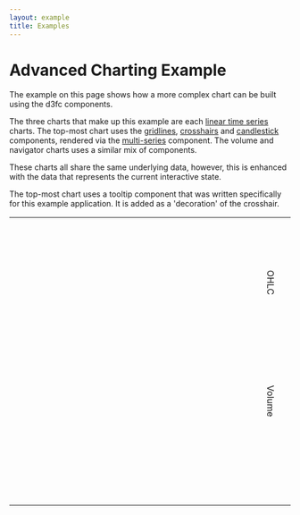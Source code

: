 ```yaml
---
layout: example
title: Examples
---
```

<style>
.main-row>td {
  height: 240px;
}
.volume-row>td {
  height: 160px;
  padding-bottom: 20px;
}
.navigator-row>td {
  height: 80px;
}
svg {
  width: 640px;
  height: 100%;
}
#low-barrel span {
  display:block;
  transform: rotate(90deg);
}


rect.background {
    fill: none;
    stroke: #C0C0C0;
}
.gridlines line {
    stroke: #C0C0C0;
    stroke-width: 0.5px;
}
.candlestick.up rect {
    fill: #fff;
}
.candlestick.down rect {
    fill: #7CB5EC;
}
rect.extent {
    fill: rgba(128, 179, 236, 0.3);
    stroke: #C0C0C0;
    stroke-width: 1px;
}
.line {
    stroke: rgba(128, 179, 236, 1);
    stroke-width: 1px;
}
.area {
    fill: rgba(128, 179, 236, 0.05);
}
.crosshairs .vertical {
    stroke: #C0C0C0;
    stroke-width: 1px;
}
.crosshairs .horizontal {
    display: none;
}
.info {
    font: 10px sans-serif;
}
.info rect {
    fill: rgba(249, 249, 249, 0.85);
    stroke: rgba(124, 181, 236, 1);
    stroke-width: 1px;
}
</style>

<div class="row">
  <div class="col-md-12">
    <h1>Advanced Charting Example</h1>
  </div>
</div>

<div class="row">
  <div class="col-md-4">
    <p>The example on this page shows how a more complex chart can be built using the d3fc components.</p>
    <p>The three charts that make up this example are each <a href="../components/chart/linearTimeSeries.html">linear time series</a> charts. The top-most chart uses the <a href="../components/annotation/gridlines.html">gridlines</a>, <a href="../components/tool/crosshairs.html">crosshairs</a> and <a href="../components/series/candlestick.html">candlestick</a> components, rendered via the <a href="../components/series/multi.html">multi-series</a> component. The volume and navigator charts uses a similar mix of components.</p>
    <p>These charts all share the same underlying data, however, this is enhanced with the data that represents the current interactive state.</p>
    <p>The top-most chart uses a tooltip component that was written specifically for this example application. It is added as a 'decoration' of the crosshair.</p>
  </div>
  <div class="col-md-8">
    <table id="low-barrel">
      <tr class="main-row">
        <td>
          <svg class="main"></svg>
        </td>
        <td>
          <span>OHLC</span>
        </td>
      </tr>
      <tr class="volume-row">
        <td>
          <svg class="volume"></svg>
        </td>
        <td>
          <span>Volume</span>
        </td>
      </tr>
      <tr class="navigator-row">
        <td>
          <svg class="navigator"></svg>
        </td>
        <td></td>
      </tr>
    </table>
  </div>
</div>


<script type="text/javascript">
(function(d3, fc) {
    'use strict';

    // Assigning to fc is nasty but there's not a lot of choice I don't think...
    fc.tooltip = function() {

        var formatters = {
            date: d3.time.format('%A, %b %e, %Y'),
            price: d3.format('.2f'),
            volume: d3.format('0,5p')
        };

        function format(type, value) {
            return formatters[type](value);
        }

        var items = [
            function(d) { return format('date', d.date); },
            function(d) { return 'Open: ' + format('price', d.open); },
            function(d) { return 'High: ' + format('price', d.high); },
            function(d) { return 'Low: ' + format('price', d.low); },
            function(d) { return 'Close: ' + format('price', d.close); },
            function(d) { return 'Volume: ' + format('volume', d.volume); }
        ];

        var tooltip = function(selection) {

            var container = selection.enter()
                .append('g')
                .attr({
                    'class': 'info',
                    'transform': 'translate(5, 5)'
                });

            container.append('rect')
                .attr({
                    width: 130,
                    height: 76
                });

            container.append('text');

            container = selection.select('g.info');

            var tspan = container.select('text')
                .selectAll('tspan')
                .data(items);

            tspan.enter()
                .append('tspan')
                .attr('x', 4)
                .attr('dy', 12);

            tspan.text(function(d) {
                return d(container.datum().datum);
            });
        };

        return tooltip;
    };

})(d3, fc);

(function(d3, fc) {
    'use strict';

    var dataGenerator = fc.data.random.financial()
        .startDate(new Date(2014, 1, 1));

    var container = d3.select('#low-barrel')
        .datum(dataGenerator(250));

    function mainChart(selection) {

        var data = selection.datum();

        var gridlines = fc.annotation.gridline()
            .yTicks(3);

        var candlestick = fc.series.candlestick();

        var tooltip = fc.tooltip();

        var crosshairs = fc.tool.crosshair()
            .decorate(tooltip)
            .snap(fc.util.seriesPointSnap(candlestick, data))
            .on('trackingstart.link', render)
            .on('trackingmove.link', render)
            .on('trackingend.link', render)
            .xLabel('')
            .yLabel('');

        var multi = fc.series.multi()
            .series([gridlines, candlestick, crosshairs])
            .mapping(function(series) {
                switch (series) {
                    case crosshairs:
                        return data.crosshairs;
                    default:
                        return data;
                }
            });

        var chart = fc.chart.linearTimeSeries()
            .xDomain(data.dateDomain)
            .xTicks(0)
            .yDomain(fc.util.extent(data, ['high', 'low']))
            .yNice()
            .yTicks(3)
            .plotArea(multi);

        selection.call(chart);

        var zoom = d3.behavior.zoom()
            .x(chart.xScale())
            .on('zoom', function() {
                data.dateDomain[0] = chart.xDomain()[0];
                data.dateDomain[1] = chart.xDomain()[1];
                render();
            });

        selection.call(zoom);
    }

    function volumeChart(selection) {

        var data = selection.datum();

        var chart = fc.chart.linearTimeSeries()
            .xDomain(data.dateDomain)
            .yDomain(fc.util.extent(data, 'volume'))
            .yNice()
            .yTicks(2);

        var gridlines = fc.annotation.gridline()
            .yTicks(2);

        var bar = fc.series.bar()
            .yValue(function(d) { return d.volume; })
            .y0Value(chart.yDomain()[0]);

        var crosshairs = fc.tool.crosshair()
            .snap(fc.util.seriesPointSnap(bar, data))
            .xLabel('')
            .yLabel('')
            .on('trackingstart.link', render)
            .on('trackingmove.link', render)
            .on('trackingend.link', render);

        var multi = fc.series.multi()
            .series([gridlines, bar, crosshairs])
            .mapping(function(series) {
                switch (series) {
                    case crosshairs:
                        return data.crosshairs;
                    default:
                        return data;
                }
            });

        chart.plotArea(multi);

        selection.call(chart);
    }

    function navigatorChart(selection) {

        var data = selection.datum();

        var chart = fc.chart.linearTimeSeries()
            .xDomain(fc.util.extent(data, 'date'))
            .yDomain(fc.util.extent(data, 'close'))
            .yNice()
            .xTicks(3)
            .yTicks(0);

        var gridlines = fc.annotation.gridline()
            .xTicks(3)
            .yTicks(0);

        var line = fc.series.line();

        var area = fc.series.area()
            .y0Value(chart.yDomain()[0]);

        var brush = d3.svg.brush()
            .on('brush', function() {
                var domain = [brush.extent()[0][0], brush.extent()[1][0]];
                // Scales with a domain delta of 0 === NaN
                if (domain[0] - domain[1] !== 0) {
                    data.dateDomain = domain;
                    render();
                }
            });

        var multi = fc.series.multi()
            .series([gridlines, line, area, brush])
            .mapping(function(series) {
                // Need to set the extent AFTER the scales
                // are set AND their ranges defined
                if (series === brush) {
                    brush.extent([
                        [data.dateDomain[0], chart.yDomain()[0]],
                        [data.dateDomain[1], chart.yDomain()[1]]
                    ]);
                }
                return data;
            });

        chart.plotArea(multi);

        selection.call(chart);
    }

    function render() {
        var data = container.datum();

        // Enhance data with interactive state
        if (data.crosshairs == null) {
            data.crosshairs = [];
        }
        if (data.dateDomain == null) {
            var maxDate = fc.util.extent(container.datum(), 'date')[1];
            var dateScale = d3.time.scale()
                .domain([maxDate - 50 * 24 * 60 * 60 * 1000, maxDate])
                .nice();
            data.dateDomain = dateScale.domain();
        }

        // Calculate visible data for main/volume charts
        var bisector = d3.bisector(function(d) { return d.date; });
        var visibleData = data.slice(
            // Pad and clamp the bisector values to ensure extents can be calculated
            Math.max(0, bisector.left(data, data.dateDomain[0]) - 1),
            Math.min(bisector.right(data, data.dateDomain[1]) + 1, data.length)
        );
        visibleData.dateDomain = data.dateDomain;
        visibleData.crosshairs = data.crosshairs;

        container.select('svg.main')
            .datum(visibleData)
            .call(mainChart);

        container.select('svg.volume')
            .datum(visibleData)
            .call(volumeChart);

        container.select('svg.navigator')
            .call(navigatorChart);
    }

    render();

})(d3, fc);

</script>

